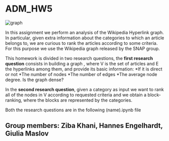# ADM_HW5

![graph](https://ieee-dataport.org/sites/default/files/network-1911678_1280.png)

In this assignment we perform an analysis of the Wikipedia Hyperlink graph. In particular, given extra information about the categories to which an article belongs to, we are curious to rank the articles according to some criteria.
For this purpose we use the Wikipedia graph released by the SNAP group.

This homework is divided in two research questions, the  **first research question** consists in building a graph , where V is the set of articles and E the hyperlinks among them, and provide its basic information:
*If it is direct or not
*The number of nodes
*The number of edges
*The average node degree. Is the graph dense?


In the **second research question**, given a category  as input we want to rank all of the nodes in V according to requested criteria and we obtain a block-ranking, where the blocks are represented by the categories.

Both the research questions are in the following (name).ipynb file


## Group members: Ziba Khani, Hannes Engelhardt, Giulia Maslov  



